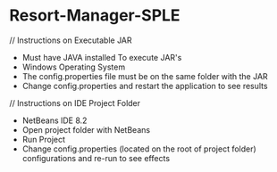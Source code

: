 # Resort-Manager-SPLE
// Instructions on Executable JAR
- Must have JAVA installed To execute JAR's
- Windows Operating System
- The config.properties file must be on the same folder with the JAR
- Change config.properties and restart the application to see results

// Instructions on IDE Project Folder 
- NetBeans IDE 8.2
- Open project folder with NetBeans
- Run Project
- Change config.properties (located on the root of project folder) configurations and re-run to see effects
